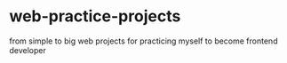 # web-practice-projects
from simple to big web projects for practicing myself to become frontend developer
